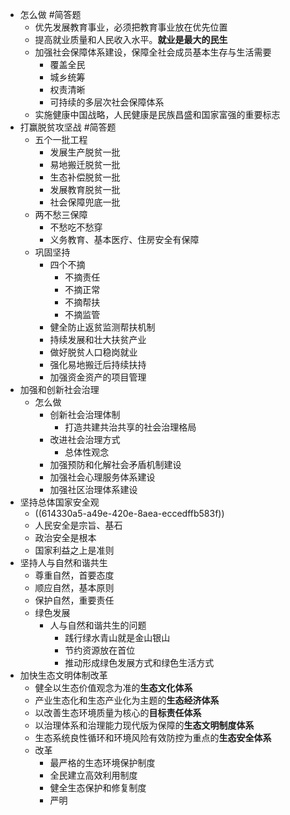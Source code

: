 - 怎么做 #简答题
	- 优先发展教育事业，必须把教育事业放在优先位置
	- 提高就业质量和人民收入水平。**就业是最大的民生**
	- 加强社会保障体系建设，保障全社会成员基本生存与生活需要
		- 覆盖全民
		- 城乡统筹
		- 权责清晰
		- 可持续的多层次社会保障体系
	- 实施健康中国战略，人民健康是民族昌盛和国家富强的重要标志
- 打赢脱贫攻坚战 #简答题
	- 五个一批工程
		- 发展生产脱贫一批
		- 易地搬迁脱贫一批
		- 生态补偿脱贫一批
		- 发展教育脱贫一批
		- 社会保障兜底一批
	- 两不愁三保障
		- 不愁吃不愁穿
		- 义务教育、基本医疗、住房安全有保障
	- 巩固坚持
		- 四个不摘
			- 不摘责任
			- 不摘正常
			- 不摘帮扶
			- 不摘监管
		- 健全防止返贫监测帮扶机制
		- 持续发展和壮大扶贫产业
		- 做好脱贫人口稳岗就业
		- 强化易地搬迁后持续扶持
		- 加强资金资产的项目管理
- 加强和创新社会治理
	- 怎么做
		- 创新社会治理体制
			- 打造共建共治共享的社会治理格局
		- 改进社会治理方式
			- 总体性观念
		- 加强预防和化解社会矛盾机制建设
		- 加强社会心理服务体系建设
		- 加强社区治理体系建设
- 坚持总体国家安全观
	- ((614330a5-a49e-420e-8aea-eccedffb583f))
	- 人民安全是宗旨、基石
	- 政治安全是根本
	- 国家利益之上是准则
- 坚持人与自然和谐共生
	- 尊重自然，首要态度
	- 顺应自然，基本原则
	- 保护自然，重要责任
	- 绿色发展
		- 人与自然和谐共生的问题
			- 践行绿水青山就是金山银山
			- 节约资源放在首位
			- 推动形成绿色发展方式和绿色生活方式
- 加快生态文明体制改革
	- 健全以生态价值观念为准的**生态文化体系**
	- 产业生态化和生态产业化为主题的**生态经济体系**
	- 以改善生态环境质量为核心的**目标责任体系**
	- 以治理体系和治理能力现代版为保障的**生态文明制度体系**
	- 生态系统良性循环和环境风险有效防控为重点的**生态安全体系**
	- 改革
		- 最严格的生态环境保护制度
		- 全民建立高效利用制度
		- 健全生态保护和修复制度
		- 严明